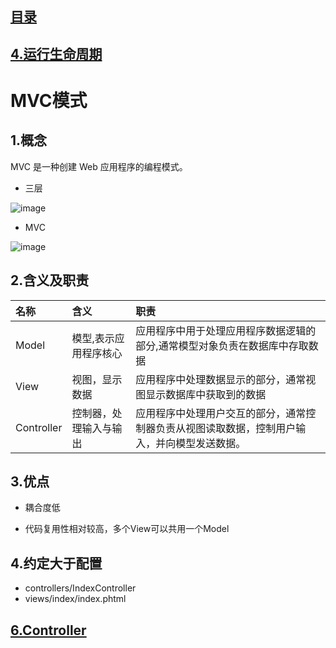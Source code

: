 ## [目录](https://github.com/jhq0113/yafr/blob/master/docs/index.md)

## [4.运行生命周期](https://github.com/jhq0113/yafr/blob/master/docs/4.运行生命周期.md)

# MVC模式

## 1.概念
MVC 是一种创建 Web 应用程序的编程模式。

* 三层

![image](https://github.com/jhq0113/yafr/blob/master/docs/三层.png)

* MVC

![image](https://github.com/jhq0113/yafr/blob/master/docs/MVC.png)

## 2.含义及职责
|名称|含义|职责|
|:--|:--|:--|
|Model|模型,表示应用程序核心|应用程序中用于处理应用程序数据逻辑的部分,通常模型对象负责在数据库中存取数据|
|View|视图，显示数据|应用程序中处理数据显示的部分，通常视图显示数据库中获取到的数据|
|Controller|控制器，处理输入与输出|应用程序中处理用户交互的部分，通常控制器负责从视图读取数据，控制用户输入，并向模型发送数据。|

## 3.优点

* 耦合度低

* 代码复用性相对较高，多个View可以共用一个Model

## 4.约定大于配置

* controllers/IndexController
* views/index/index.phtml

## [6.Controller](https://github.com/jhq0113/yafr/blob/master/docs/6.Controller.md)